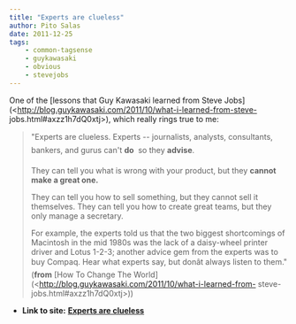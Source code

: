 ```yaml
---
title: "Experts are clueless"
author: Pito Salas
date: 2011-12-25
tags:
    - common-tagsense
    - guykawasaki
    - obvious
    - stevejobs
---
```


One of the [lessons that Guy Kawasaki learned from Steve
Jobs](<http://blog.guykawasaki.com/2011/10/what-i-learned-from-steve-
jobs.html#axzz1h7dQ0xtj>), which really rings true to me:

> "Experts are clueless. Experts -- journalists, analysts, consultants,
> bankers, and gurus can't **do**  so they **advise**.
>
> They can tell you what is wrong with your product, but they **cannot make a
> great one.**
>
> They can tell you how to sell something, but they cannot sell it themselves.
> They can tell you how to create great teams, but they only manage a
> secretary.
>
> For example, the experts told us that the two biggest shortcomings of
> Macintosh in the mid 1980s was the lack of a daisy-wheel printer driver and
> Lotus 1-2-3; another advice gem from the experts was to buy Compaq. Hear
> what experts say, but donât always listen to them." (**from** [How To
> Change The World](<http://blog.guykawasaki.com/2011/10/what-i-learned-from-
> steve-jobs.html#axzz1h7dQ0xtj>))


* **Link to site:** **[Experts are clueless](None)**

